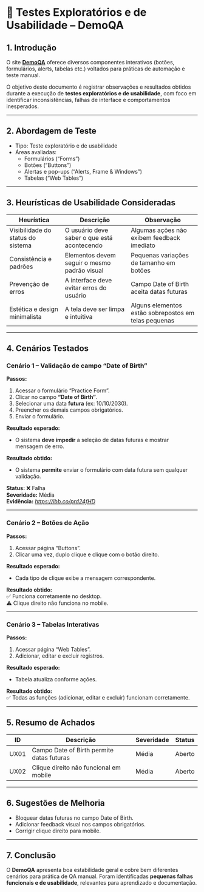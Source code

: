 # 🧠 Testes Exploratórios e de Usabilidade – DemoQA

## 1. Introdução
O site **[DemoQA](https://demoqa.com/)** oferece diversos componentes interativos (botões, formulários, alerts, tabelas etc.) voltados para práticas de automação e teste manual.

O objetivo deste documento é registrar observações e resultados obtidos durante a execução de **testes exploratórios e de usabilidade**, com foco em identificar inconsistências, falhas de interface e comportamentos inesperados.

---

## 2. Abordagem de Teste
- Tipo: Teste exploratório e de usabilidade  
- Áreas avaliadas:  
  - Formulários (“Forms”)  
  - Botões (“Buttons”)  
  - Alertas e pop-ups (“Alerts, Frame & Windows”)  
  - Tabelas (“Web Tables”)  

---

## 3. Heurísticas de Usabilidade Consideradas
| Heurística | Descrição | Observação |
|-------------|------------|-------------|
| Visibilidade do status do sistema | O usuário deve saber o que está acontecendo | Algumas ações não exibem feedback imediato |
| Consistência e padrões | Elementos devem seguir o mesmo padrão visual | Pequenas variações de tamanho em botões |
| Prevenção de erros | A interface deve evitar erros do usuário | Campo Date of Birth aceita datas futuras |
| Estética e design minimalista | A tela deve ser limpa e intuitiva | Alguns elementos estão sobrepostos em telas pequenas |

---

## 4. Cenários Testados

### Cenário 1 – Validação de campo “Date of Birth”
**Passos:**
1. Acessar o formulário “Practice Form”.  
2. Clicar no campo **“Date of Birth”**.  
3. Selecionar uma data **futura** (ex: 10/10/2030).  
4. Preencher os demais campos obrigatórios.  
5. Enviar o formulário.  

**Resultado esperado:**  
- O sistema **deve impedir** a seleção de datas futuras e mostrar mensagem de erro.  

**Resultado obtido:**  
- O sistema **permite** enviar o formulário com data futura sem qualquer validação.  

**Status:** ❌ Falha  
**Severidade:** Média  
**Evidência:** *https://ibb.co/prd24fHD*

---

### Cenário 2 – Botões de Ação
**Passos:**
1. Acessar página “Buttons”.  
2. Clicar uma vez, duplo clique e clique com o botão direito.  

**Resultado esperado:**  
- Cada tipo de clique exibe a mensagem correspondente.  

**Resultado obtido:**  
✅ Funciona corretamente no desktop.  
⚠️ Clique direito não funciona no mobile.

---

### Cenário 3 – Tabelas Interativas
**Passos:**
1. Acessar página “Web Tables”.  
2. Adicionar, editar e excluir registros.  

**Resultado esperado:**  
- Tabela atualiza conforme ações.  

**Resultado obtido:**  
✅ Todas as funções (adicionar, editar e excluir) funcionam corretamente.

---

## 5. Resumo de Achados

| ID | Descrição | Severidade | Status |
|----|------------|-------------|--------|
| UX01 | Campo Date of Birth permite datas futuras | Média | Aberto |
| UX02 | Clique direito não funcional em mobile | Média | Aberto |

---

## 6. Sugestões de Melhoria
- Bloquear datas futuras no campo Date of Birth.  
- Adicionar feedback visual nos campos obrigatórios.  
- Corrigir clique direito para mobile.

---

## 7. Conclusão
O **DemoQA** apresenta boa estabilidade geral e cobre bem diferentes cenários para prática de QA manual. Foram identificadas **pequenas falhas funcionais e de usabilidade**, relevantes para aprendizado e documentação.
